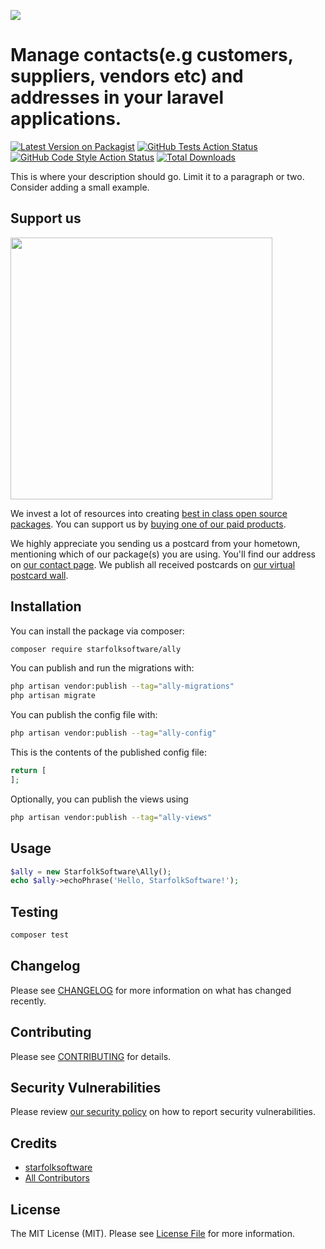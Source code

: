 
[<img src="https://github-ads.s3.eu-central-1.amazonaws.com/support-ukraine.svg?t=1" />](https://supportukrainenow.org)

# Manage contacts(e.g customers, suppliers, vendors etc) and addresses in your laravel applications.

[![Latest Version on Packagist](https://img.shields.io/packagist/v/starfolksoftware/ally.svg?style=flat-square)](https://packagist.org/packages/starfolksoftware/ally)
[![GitHub Tests Action Status](https://img.shields.io/github/workflow/status/starfolksoftware/ally/run-tests?label=tests)](https://github.com/starfolksoftware/ally/actions?query=workflow%3Arun-tests+branch%3Amain)
[![GitHub Code Style Action Status](https://img.shields.io/github/workflow/status/starfolksoftware/ally/Check%20&%20fix%20styling?label=code%20style)](https://github.com/starfolksoftware/ally/actions?query=workflow%3A"Check+%26+fix+styling"+branch%3Amain)
[![Total Downloads](https://img.shields.io/packagist/dt/starfolksoftware/ally.svg?style=flat-square)](https://packagist.org/packages/starfolksoftware/ally)

This is where your description should go. Limit it to a paragraph or two. Consider adding a small example.

## Support us

[<img src="https://github-ads.s3.eu-central-1.amazonaws.com/ally.jpg?t=1" width="419px" />](https://spatie.be/github-ad-click/ally)

We invest a lot of resources into creating [best in class open source packages](https://spatie.be/open-source). You can support us by [buying one of our paid products](https://spatie.be/open-source/support-us).

We highly appreciate you sending us a postcard from your hometown, mentioning which of our package(s) you are using. You'll find our address on [our contact page](https://spatie.be/about-us). We publish all received postcards on [our virtual postcard wall](https://spatie.be/open-source/postcards).

## Installation

You can install the package via composer:

```bash
composer require starfolksoftware/ally
```

You can publish and run the migrations with:

```bash
php artisan vendor:publish --tag="ally-migrations"
php artisan migrate
```

You can publish the config file with:

```bash
php artisan vendor:publish --tag="ally-config"
```

This is the contents of the published config file:

```php
return [
];
```

Optionally, you can publish the views using

```bash
php artisan vendor:publish --tag="ally-views"
```

## Usage

```php
$ally = new StarfolkSoftware\Ally();
echo $ally->echoPhrase('Hello, StarfolkSoftware!');
```

## Testing

```bash
composer test
```

## Changelog

Please see [CHANGELOG](CHANGELOG.md) for more information on what has changed recently.

## Contributing

Please see [CONTRIBUTING](https://github.com/spatie/.github/blob/main/CONTRIBUTING.md) for details.

## Security Vulnerabilities

Please review [our security policy](../../security/policy) on how to report security vulnerabilities.

## Credits

- [starfolksoftware](https://github.com/starfolksoftware)
- [All Contributors](../../contributors)

## License

The MIT License (MIT). Please see [License File](LICENSE.md) for more information.
